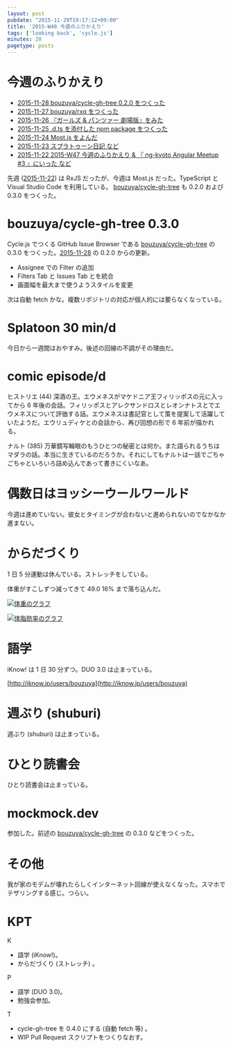 ```yaml
---
layout: post
pubdate: "2015-11-29T19:17:12+09:00"
title: '2015-W48 今週のふりかえり'
tags: ['looking back', 'cycle.js']
minutes: 20
pagetype: posts
---
```

# 今週のふりかえり

- [2015-11-28 bouzuya/cycle-gh-tree 0.2.0 をつくった][2015-11-28]
- [2015-11-27 bouzuya/rxq をつくった][2015-11-27]
- [2015-11-26 『ガールズ & パンツァー 劇場版』をみた][2015-11-26]
- [2015-11-25 .d.ts を添付した npm package をつくった][2015-11-25]
- [2015-11-24 Most.js をよんだ][2015-11-24]
- [2015-11-23 スプラトゥーン日記 など][2015-11-23]
- [2015-11-22 2015-W47 今週のふりかえり & 『 ng-kyoto Angular Meetup #3 』にいった など][2015-11-22]

先週 ([2015-11-22][]) は RxJS だったが、今週は Most.js だった。TypeScript と Visual Studio Code を利用している。 [bouzuya/cycle-gh-tree][] も 0.2.0 および 0.3.0 をつくった。

# bouzuya/cycle-gh-tree 0.3.0

Cycle.js でつくる GitHub Issue Browser である [bouzuya/cycle-gh-tree][] の 0.3.0 をつくった。[2015-11-28][] の 0.2.0 からの更新。

- Assignee での Filter の追加
- Filters Tab と Issues Tab とを統合
- 画面幅を最大まで使うようスタイルを変更

次は自動 fetch かな。複数リポジトリの対応が個人的には要らなくなっている。

# Splatoon 30 min/d

今日から一週間はおやすみ。後述の回線の不調がその理由だ。

# comic episode/d

ヒストリエ (44) 深酒の王。エウメネスがマケドニア王フィリッポスの元に入ってから 6 年後の会話。フィリッポスとアレクサンドロスとレオンナトスとでエウメネスについて評価する話。エウメネスは書記官として策を提案して活躍していたようだ。エウリュディケとの会話から、再び回想の形で 6 年前が描かれる。

ナルト (385) 万華鏡写輪眼のもうひとつの秘密とは何か。また語られるうちはマダラの話。本当に生きているのだろうか。それにしてもナルトは一話でごちゃごちゃといろいろ詰め込んであって書きにくいなあ。

# 偶数日はヨッシーウールワールド

今週は進めていない。彼女とタイミングが合わないと進められないのでなかなか進まない。

# からだづくり

1 日 5 分運動は休んでいる。ストレッチをしている。

体重がすこしずつ減ってきて 49.0 16% まで落ち込んだ。

[![体重のグラフ][graph-weight-img]][graph-weight-url]

[![体脂肪率のグラフ][graph-percent-img]][graph-percent-url]

# 語学

iKnow! は 1 日 30 分ずつ。DUO 3.0 は止まっている。

[http://iknow.jp/users/bouzuya](http://iknow.jp/users/bouzuya)

# 週ぶり (shuburi)

週ぶり (shuburi) は止まっている。

# ひとり読書会

ひとり読書会は止まっている。

# mockmock.dev

参加した。前述の [bouzuya/cycle-gh-tree][] の 0.3.0 などをつくった。

# その他

我が家のモデムが壊れたらしくインターネット回線が使えなくなった。スマホでテザリングする感じ。つらい。

# KPT

K

- 語学 (iKnow!)。
- からだづくり (ストレッチ) 。

P

- 語学 (DUO 3.0)。
- 勉強会参加。

T

- cycle-gh-tree を 0.4.0 にする (自動 fetch 等) 。
- WIP Pull Request スクリプトをつくりなおす。

[graph-percent-img]: http://graph.hatena.ne.jp/bouzuya/graph?graphname=percent&startdate=2015-01-01&enddate=2015-11-29
[graph-percent-url]: http://graph.hatena.ne.jp/bouzuya/percent/?startdate=2015-01-01&enddate=2015-11-29
[graph-weight-img]: http://graph.hatena.ne.jp/bouzuya/graph?graphname=weight&startdate=2015-01-01&enddate=2015-11-29
[graph-weight-url]: http://graph.hatena.ne.jp/bouzuya/weight/?startdate=2015-01-01&enddate=2015-11-29
[2015-11-22]: http://blog.bouzuya.net/2015/11/22/
[2015-11-23]: http://blog.bouzuya.net/2015/11/23/
[2015-11-24]: http://blog.bouzuya.net/2015/11/24/
[2015-11-25]: http://blog.bouzuya.net/2015/11/25/
[2015-11-26]: http://blog.bouzuya.net/2015/11/26/
[2015-11-27]: http://blog.bouzuya.net/2015/11/27/
[2015-11-28]: http://blog.bouzuya.net/2015/11/28/
[bouzuya/cycle-gh-tree]: https://github.com/bouzuya/cycle-gh-tree
